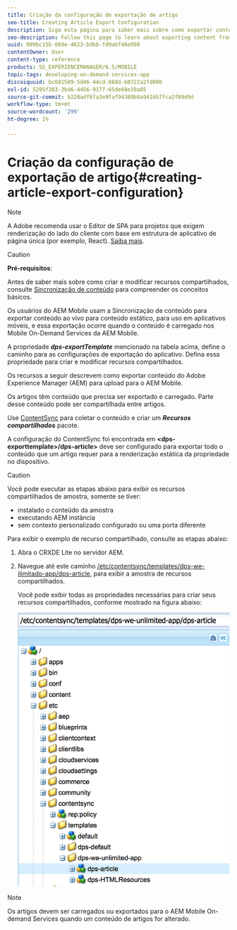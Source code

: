 ```yaml
---
title: Criação da configuração de exportação de artigo
seo-title: Creating Article Export Configuration
description: Siga esta página para saber mais sobre como exportar conteúdo do Adobe Experience Manager (AEM) para upload para o AEM Mobile.
seo-description: Follow this page to learn about exporting content from Adobe Experience Manager (AEM) for upload to AEM Mobile.
uuid: 089bc15b-669e-4623-bdbb-fd9abf46e098
contentOwner: User
content-type: reference
products: SG_EXPERIENCEMANAGER/6.5/MOBILE
topic-tags: developing-on-demand-services-app
discoiquuid: bc681589-5d46-44cd-888d-b0722a2fd006
exl-id: 5295f383-3b46-4456-9177-65de68e39a85
source-git-commit: b220adf6fa3e9faf94389b9a9416b7fca2f89d9d
workflow-type: tm+mt
source-wordcount: '299'
ht-degree: 1%

---
```


# Criação da configuração de exportação de artigo{#creating-article-export-configuration}

>[!NOTE]
>
>A Adobe recomenda usar o Editor de SPA para projetos que exigem renderização do lado do cliente com base em estrutura de aplicativo de página única (por exemplo, React). [Saiba mais](/help/sites-developing/spa-overview.md).

>[!CAUTION]
>
>**Pré-requisitos**:
>
>Antes de saber mais sobre como criar e modificar recursos compartilhados, consulte [Sincronização de conteúdo](/help/mobile/mobile-ondemand-contentsync.md) para compreender os conceitos básicos.

Os usuários do AEM Mobile usam a Sincronização de conteúdo para exportar conteúdo ao vivo para conteúdo estático, para uso em aplicativos móveis, e essa exportação ocorre quando o conteúdo é carregado nos Mobile On-Demand Services da AEM Mobile.

A propriedade ***dps-exportTemplate*** mencionado na tabela acima, define o caminho para as configurações de exportação do aplicativo. Defina essa propriedade para criar e modificar recursos compartilhados.

Os recursos a seguir descrevem como exportar conteúdo do Adobe Experience Manager (AEM) para upload para o AEM Mobile.

Os artigos têm conteúdo que precisa ser exportado e carregado. Parte desse conteúdo pode ser compartilhada entre artigos.

Use [ContentSync](/help/mobile/mobile-ondemand-contentsync.md) para coletar o conteúdo e criar um ***Recursos compartilhados*** pacote.

A configuração do ContentSync foi encontrada em **&lt;dps-exporttemplate>/dps-article>** deve ser configurado para exportar todo o conteúdo que um artigo requer para a renderização estática da propriedade no dispositivo.

>[!CAUTION]
>
>Você pode executar as etapas abaixo para exibir os recursos compartilhados de amostra, somente se tiver:
>
>* instalado o conteúdo da amostra
>* executando AEM instância
>* sem contexto personalizado configurado ou uma porta diferente
>


Para exibir o exemplo de recurso compartilhado, consulte as etapas abaixo:

1. Abra o CRXDE Lite no servidor AEM.
1. Navegue até este caminho [/etc/contentsync/templates/dps-we-ilimitado-app/dps-article](http://localhost:4502/crx/de/index.jsp#/etc/contentsync/templates/dps-we-unlimited-app/dps-article), para exibir a amostra de recursos compartilhados.

   Você pode exibir todas as propriedades necessárias para criar seus recursos compartilhados, conforme mostrado na figura abaixo:

   ![chlimage_1-134](assets/chlimage_1-134.png)

>[!NOTE]
>
>Os artigos devem ser carregados ou exportados para o AEM Mobile On-demand Services quando um conteúdo de artigos for alterado.
